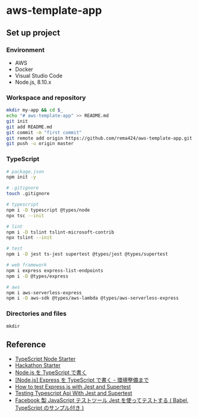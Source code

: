 # aws-template-app

## Set up project

### Environment

- AWS
- Docker
- Visual Studio Code
- Node.js, 8.10.x

### Workspace and repository

```bash
mkdir my-app && cd $_
echo "# aws-template-app" >> README.md
git init
git add README.md
git commit -m "first commit"
git remote add origin https://github.com/rema424/aws-template-app.git
git push -u origin master
```

### TypeScript

```bash
# package.json
npm init -y

# .gitignore
touch .gitignore

# typescript
npm i -D typescript @types/node
npx tsc --init

# lint
npm i -D tslint tslint-microsoft-contrib
npx tslint --init

# test
npm i -D jest ts-jest supertest @types/jest @types/supertest

# web framework
npm i express express-list-endpoints
npm i -D @types/express

# aws
npm i aws-serverless-express
npm i -D aws-sdk @types/aws-lambda @types/aws-serverless-express
```

### Directories and files

```
mkdir
```

## Reference

- [TypeScript Node Starter](https://github.com/Microsoft/TypeScript-Node-Starter#typescript-node-starter)
- [Hackathon Starter](https://github.com/sahat/hackathon-starter)
- [Node.js を TypeScript で書く](https://www.sambaiz.net/article/123/)
- [[Node.js] Express を TypeScript で書く - 環境整備まで](https://qiita.com/kuroneko8960/items/74347b6a58020f33b18d)
- [How to test Express.js with Jest and Supertest](http://www.albertgao.xyz/2017/05/24/how-to-test-expressjs-with-jest-and-supertest/)
- [Testing Typescript Api With Jest and Supertest](https://tutorialedge.net/typescript/testing-typescript-api-with-jest/)
- [Facebook 製 JavaScript テストツール Jest を使ってテストする ( Babel, TypeScript のサンプル付き )](https://tech.recruit-mp.co.jp/front-end/post-14752/)
